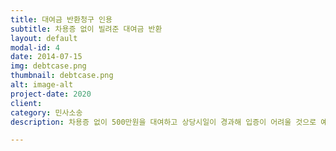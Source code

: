 ```yaml
---
title: 대여금 반환청구 인용
subtitle: 차용증 없이 빌려준 대여금 반환
layout: default
modal-id: 4
date: 2014-07-15
img: debtcase.png
thumbnail: debtcase.png
alt: image-alt
project-date: 2020
client:
category: 민사소송
description: 차용증 없이 500만원을 대여하고 상당시일이 경과해 입증이 어려울 것으로 예상했으나 인근 부동산중개인들의 증언과 상대방의 변제당시 정황 등을 재판부에 제출해 의뢰인 주장이 전부 인용되어 500만원 모두 돌려받은 사안입니다.

---
```

